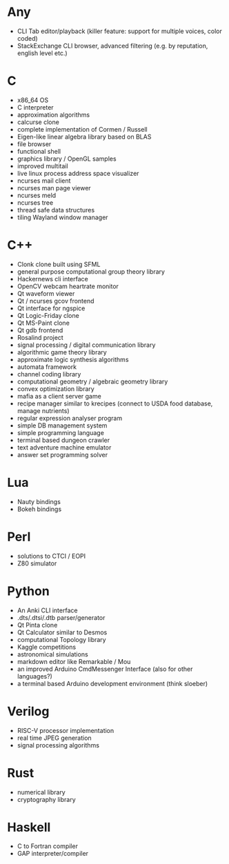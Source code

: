 # Any
* CLI Tab editor/playback (killer feature: support for multiple voices, color coded)
* StackExchange CLI browser, advanced filtering (e.g. by reputation, english level etc.)

# C
* x86\_64 OS
* C interpreter
* approximation algorithms
* calcurse clone
* complete implementation of Cormen / Russell
* Eigen-like linear algebra library based on BLAS
* file browser
* functional shell
* graphics library / OpenGL samples
* improved multitail
* live linux process address space visualizer
* ncurses mail client
* ncurses man page viewer
* ncurses meld
* ncurses tree
* thread safe data structures
* tiling Wayland window manager

# C++
* Clonk clone built using SFML
* general purpose computational group theory library
* Hackernews cli interface
* OpenCV webcam heartrate monitor
* Qt waveform viewer
* Qt / ncurses gcov frontend
* Qt interface for ngspice
* Qt Logic-Friday clone
* Qt MS-Paint clone
* Qt gdb frontend
* Rosalind project
* signal processing / digital communication library
* algorithmic game theory library
* approximate logic synthesis algorithms
* automata framework
* channel coding library
* computational geometry / algebraic geometry library
* convex optimization library
* mafia as a client server game
* recipe manager similar to krecipes (connect to USDA food database, manage nutrients)
* regular expression analyser program
* simple DB management system
* simple programming language
* terminal based dungeon crawler
* text adventure machine emulator
* answer set programming solver

# Lua
* Nauty bindings
* Bokeh bindings

# Perl
* solutions to CTCI / EOPI
* Z80 simulator

# Python
* An Anki CLI interface
* .dts/.dtsi/.dtb parser/generator
* Qt Pinta clone
* Qt Calculator similar to Desmos
* computational Topology library
* Kaggle competitions
* astronomical simulations
* markdown editor like Remarkable / Mou
* an improved Arduino CmdMessenger Interface (also for other languages?)
* a terminal based Arduino development environment (think sloeber)

# Verilog
* RISC-V processor implementation
* real time JPEG generation
* signal processing algorithms

# Rust
* numerical library
* cryptography library

# Haskell
* C to Fortran compiler
* GAP interpreter/compiler
